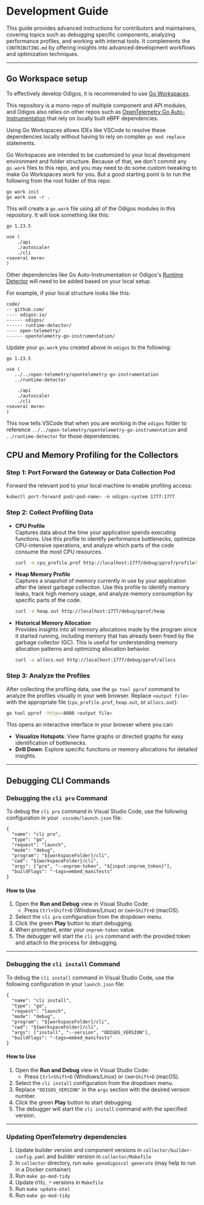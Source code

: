 # Development Guide

This guide provides advanced instructions for contributors and maintainers, covering topics such as debugging specific components, analyzing performance profiles, and working with internal tools. It complements the `CONTRIBUTING.md` by offering insights into advanced development workflows and optimization techniques.

---

## Go Workspace setup

To effectively develop Odigos, it is recommended to use [Go Workspaces](https://go.dev/blog/get-familiar-with-workspaces).

This repository is a mono-repo of multiple component and API modules, and Odigos also relies on other repos such as [OpenTelemetry Go Auto-Instrumentation](https://github.com/open-telemetry/opentelemetry-go-instrumentation)
that rely on locally built eBPF dependencies.

Using Go Workspaces allows IDEs like VSCode to resolve these dependencies locally without having to rely on complex `go mod replace` statements.

Go Workspaces are intended to be customized to your local development environment and folder structure. Because of that, we don't commit any `go.work` files to this repo,
and you may need to do some custom tweaking to make Go Workspaces work for you. But a good starting point is to run the following from the root folder of this repo:

```
go work init
go work use -r .
```

This will create a `go.work` file using all of the Odigos modules in this repository. It will look something like this:

```
go 1.23.5

use (
	./api
	./autoscaler
	./cli
<several more>
)
```

Other dependencies like Go Auto-Instrumentation or Odigos's [Runtime Detector](https://github.com/odigos-io/runtime-detector) will need to be added based on your local setup.

For example, if your local structure looks like this:

```
code/
-- github.com/
---- odigos-io/
------ odigos/
------ runtime-detector/
---- open-telemetry/
------ opentelemetry-go-instrumentation/
```

Update your `go.work` you created above in `odigos` to the following:

```
go 1.23.5

use (
   ../../open-telemetry/opentelemetry-go-instrumentation
   ../runtime-detector

	./api
	./autoscaler
	./cli
<several more>
)
```

This now tells VSCode that when you are working in the `odigos` folder to reference `../../open-telemetry/opentelemetry-go-instrumentation` and `../runtime-detector` for those dependencies.

## CPU and Memory Profiling for the Collectors

### Step 1: Port Forward the Gateway or Data Collection Pod
Forward the relevant pod to your local machine to enable profiling access:

```bash
kubectl port-forward pod/<pod-name> -n odigos-system 1777:1777
```
 
### Step 2: Collect Profiling Data

- **CPU Profile**  
   Captures data about the time your application spends executing functions. Use this profile to identify performance bottlenecks, optimize CPU-intensive operations, and analyze which parts of the code consume the most CPU resources.

   ```bash
   curl -o cpu_profile.prof http://localhost:1777/debug/pprof/profile?seconds=30
   ```
 
- **Heap Memory Profile**  
   Captures a snapshot of memory currently in use by your application after the latest garbage collection. Use this profile to identify memory leaks, track high memory usage, and analyze memory consumption by specific parts of the code.

   ```bash
   curl -o heap.out http://localhost:1777/debug/pprof/heap
   ```

- **Historical Memory Allocation**  
   Provides insights into all memory allocations made by the program since it started running, including memory that has already been freed by the garbage collector (GC). This is useful for understanding memory allocation patterns and optimizing allocation behavior.

   ```bash
   curl -o allocs.out http://localhost:1777/debug/pprof/allocs
   ```

### Step 3: Analyze the Profiles
After collecting the profiling data, use the `go tool pprof` command to analyze the profiles visually in your web browser. Replace `<output file>` with the appropriate file (`cpu_profile.prof`, `heap.out`, or `allocs.out`):

```bash
go tool pprof -http=:8080 <output file>
```

This opens an interactive interface in your browser where you can:
- **Visualize Hotspots**: View flame graphs or directed graphs for easy identification of bottlenecks.
- **Drill Down**: Explore specific functions or memory allocations for detailed insights.

---

## Debugging CLI Commands

### Debugging the `cli pro` Command

To debug the `cli pro` command in Visual Studio Code, use the following configuration in your `.vscode/launch.json` file:

```jsonc
{
  "name": "cli pro",
  "type": "go",
  "request": "launch",
  "mode": "debug",
  "program": "${workspaceFolder}/cli",
  "cwd": "${workspaceFolder}/cli",
  "args": ["pro", "--onprem-token", "${input:onprem_token}"],
  "buildFlags": "-tags=embed_manifests"
}
```

#### How to Use
1. Open the **Run and Debug** view in Visual Studio Code:
   - Press `Ctrl+Shift+D` (Windows/Linux) or `Cmd+Shift+D` (macOS).
2. Select the `cli pro` configuration from the dropdown menu.
3. Click the green **Play** button to start debugging.
4. When prompted, enter your `onprem-token` value.
5. The debugger will start the `cli pro` command with the provided token and attach to the process for debugging.

---

### Debugging the `cli install` Command

To debug the `cli install` command in Visual Studio Code, use the following configuration in your `launch.json` file:

```jsonc
{
  "name": "cli install",
  "type": "go",
  "request": "launch",
  "mode": "debug",
  "program": "${workspaceFolder}/cli",
  "cwd": "${workspaceFolder}/cli",
  "args": ["install", "--version", "ODIGOS_VERSION"],
  "buildFlags": "-tags=embed_manifests"
}
```

#### How to Use
1. Open the **Run and Debug** view in Visual Studio Code:
   - Press `Ctrl+Shift+D` (Windows/Linux) or `Cmd+Shift+D` (macOS).
2. Select the `cli install` configuration from the dropdown menu.
3. Replace `"ODIGOS_VERSION"` in the `args` section with the desired version number.
4. Click the green **Play** button to start debugging.
5. The debugger will start the `cli install` command with the specified version.

---

### Updating OpenTelemetry dependencies

1. Update builder version and component versions in `collector/builder-config.yaml` and builder version in `collector/Makefile`
2. In `collector` directory, run `make genodigoscol generate` (may help to run in a Docker container)
3. Run `make go-mod-tidy`
4. Update `OTEL_*` versions in `Makefile`
5. Run `make update-otel`
6. Run `make go-mod-tidy`
